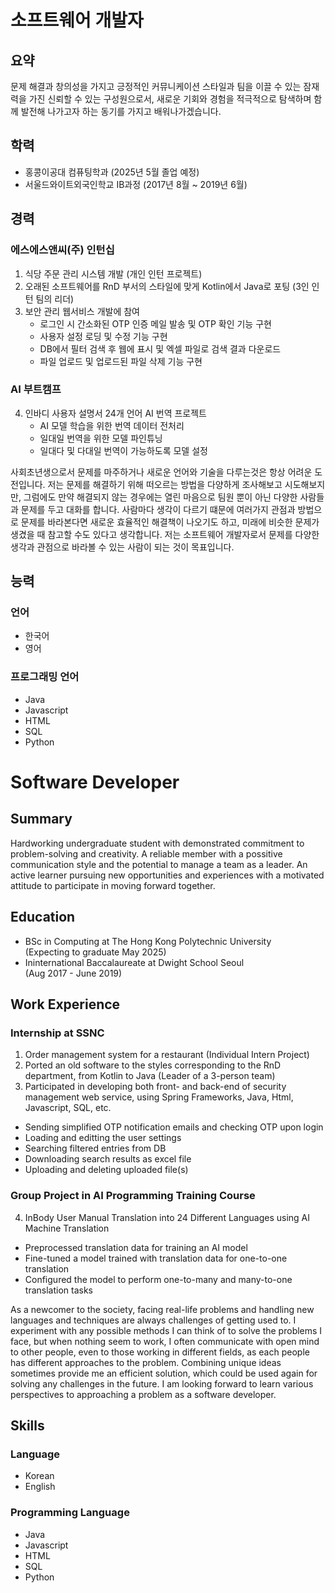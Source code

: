 # 소프트웨어 개발자
## 요약
문제 해결과 창의성을 가지고 긍정적인 커뮤니케이션 스타일과 팀을 이끌 수 있는 잠재력을 가진 신뢰할 수 있는 구성원으로서, 새로운 기회와 경험을 적극적으로 탐색하며 함께 발전해 나가고자 하는 동기를 가지고 배워나가겠습니다.

## 학력
- 홍콩이공대 컴퓨팅학과 (2025년 5월 졸업 예정)
- 서울드와이트외국인학교 IB과정 (2017년 8월 ~ 2019년 6월)

## 경력
### 에스에스앤씨(주) 인턴십
1. 식당 주문 관리 시스템 개발 (개인 인턴 프로젝트)
2. 오래된 소프트웨어를 RnD 부서의 스타일에 맞게 Kotlin에서 Java로 포팅 (3인 인턴 팀의 리더)
3. 보안 관리 웹서비스 개발에 참여
   - 로그인 시 간소화된 OTP 인증 메일 발송 및 OTP 확인 기능 구현
   - 사용자 설정 로딩 및 수정 기능 구현
   - DB에서 필터 검색 후 웹에 표시 및 엑셀 파일로 검색 결과 다운로드
   - 파일 업로드 및 업로드된 파일 삭제 기능 구현

### AI 부트캠프
4. 인바디 사용자 설명서 24개 언어 AI 번역 프로젝트
   - AI 모델 학습을 위한 번역 데이터 전처리
   - 일대일 번역을 위한 모델 파인튜닝
   - 일대다 및 다대일 번역이 가능하도록 모델 설정
  
사회초년생으로서 문제를 마주하거나 새로운 언어와 기술을 다루는것은 항상 어려운 도전입니다. 저는 문제를 해결하기 위해 떠오르는 방법을 다양하게 조사해보고 시도해보지만, 그럼에도 만약 해결되지 않는 경우에는 열린 마음으로 팀원 뿐이 아닌 다양한 사람들과 문제를 두고 대화를 합니다. 사람마다 생각이 다르기 떄문에 여러가지 관점과 방법으로 문제를 바라본다면 새로운 효율적인 해결책이 나오기도 하고, 미래에 비슷한 문제가 생겼을 때 참고할 수도 있다고 생각합니다. 저는 소프트웨어 개발자로서 문제를 다양한 생각과 관점으로 바라볼 수 있는 사람이 되는 것이 목표입니다.

## 능력
### 언어
- 한국어
- 영어

### 프로그래밍 언어
- Java
- Javascript
- HTML
- SQL
- Python

# Software Developer 

## Summary
Hardworking undergraduate student with demonstrated commitment to problem-solving and creativity. A reliable member with a possitive communication style and the potential to manage a team as a leader. An active learner pursuing new opportunities and experiences with a motivated attitude to participate in moving forward together. 

## Education
- BSc in Computing at The Hong Kong Polytechnic University <br> (Expecting to graduate May 2025)
- Ininternational Baccalaureate at Dwight School Seoul <br> (Aug 2017 - June 2019)

## Work Experience
### Internship at SSNC
1. Order management system for a restaurant (Individual Intern Project)
2. Ported an old software to the styles corresponding to the RnD department, from Kotlin to Java (Leader of a 3-person team)
3. Participated in developing both front- and back-end of security management web service, using Spring Frameworks, Java, Html, Javascript, SQL, etc.
  - Sending simplified OTP notification emails and checking OTP upon login
  - Loading and editting the user settings
  - Searching filtered entries from DB
  - Downloading search results as excel file
  - Uploading and deleting uploaded file(s)

### Group Project in AI Programming Training Course
4. InBody User Manual Translation into 24 Different Languages using AI Machine Translation
  - Preprocessed translation data for training an AI model
  - Fine-tuned a model trained with translation data for one-to-one translation
  - Configured the model to perform one-to-many and many-to-one translation tasks

As a newcomer to the society, facing real-life problems and handling new languages and techniques are always challenges of getting used to. I experiment with any possible methods I can think of to solve the problems I face, but when nothing seem to work, I often communicate with open mind to other people, even to those working in different fields, as each people has different approaches to the problem. Combining unique ideas sometimes provide me an efficient solution, which could be used again for solving any challenges in the future. I am looking forward to learn various perspectives to approaching a problem as a software developer.

## Skills
### Language
- Korean
- English

### Programming Language
- Java
- Javascript
- HTML
- SQL
- Python
